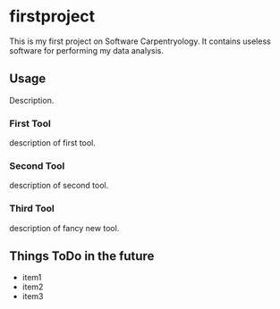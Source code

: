 # firstproject
This is my first project on Software Carpentryology.
It contains useless software for performing my data analysis.

## Usage
Description.

### First Tool
description of first tool.

### Second Tool
description of second tool.

### Third Tool
description of fancy new tool.

## Things ToDo in the future

- item1
- item2
- item3

